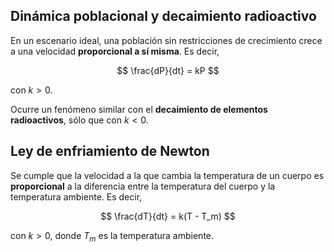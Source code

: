 ## Dinámica poblacional y decaimiento radioactivo

En un escenario ideal, una población sin restricciones de crecimiento crece a una velocidad **proporcional a sí misma**. Es decir,

$$
\frac{dP}{dt} = kP
$$

con $k > 0$.

Ocurre un fenómeno similar con el **decaimiento de elementos radioactivos**, sólo que con $k < 0$.

## Ley de enfriamiento de Newton

Se cumple que la velocidad a la que cambia la temperatura de un cuerpo es **proporcional** a la diferencia entre la temperatura del cuerpo y la temperatura ambiente. Es decir,

$$
\frac{dT}{dt} = k(T - T_m)
$$

con $k > 0$, donde $T_m$ es la temperatura ambiente.
